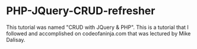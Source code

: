# PHP-JQuery-CRUD-refresher
This tutorial was named "CRUD with JQuery &amp; PHP". This is a tutorial that I followed and accomplished on codeofaninja.com that was lectured by Mike Dalisay.
